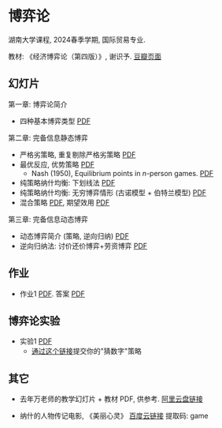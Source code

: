 # 博弈论
湖南大学课程, 2024春季学期, 国际贸易专业.

教材: 《经济博弈论（第四版）》, 谢识予.
[豆瓣页面](https://book.douban.com/subject/30389848/)

## 幻灯片
第一章: 博弈论简介
- 四种基本博弈类型 [PDF](slides/ch1.pdf)
<!-- [Chapter 1](slides/ch1.md) -->

第二章: 完备信息静态博弈
- 严格劣策略, 重复剔除严格劣策略 [PDF](slides/ch2.pdf)
- 最优反应, 优势策略 [PDF](slides/ch2-optim-response.pdf)
  - Nash (1950), Equilibrium points in *n*-person games.
    [PDF](slides/nash1950.pdf)
- 纯策略纳什均衡: 下划线法 [PDF](slides/ch2-nash.pdf)
- 纯策略纳什均衡: 无穷博弈情形 (古诺模型 + 伯特兰模型) [PDF](slides/ch2-infinite.pdf)
- 混合策略 [PDF](slides/ch2-mixed.pdf), 期望效用 [PDF](slides/ch2-EU.pdf)

第三章: 完备信息动态博弈
- 动态博弈简介 (策略, 逆向归纳) [PDF](slides/ch3-intro.pdf)
- 逆向归纳法: 讨价还价博弈+劳资博弈 [PDF](slides/ch3-examples.pdf)



## 作业
- 作业1 [PDF](notes/hw1.pdf). 答案 [PDF](notes/hw1-ans.pdf)

## 博弈论实验
- 实验1 [PDF](slides/experiment-1.pdf)
  - [通过这个链接](https://send2me.cn/CdsZT0n1/RRO_SM-yjEeITA)提交你的"猜数字"策略

## 其它
- 去年万老师的教学幻灯片 + 教材 PDF, 供参考.
[阿里云盘链接](https://www.alipan.com/s/FiWZEDqBxQy)

- 纳什的人物传记电影, 《美丽心灵》 [百度云链接](https://pan.baidu.com/s/19YIEXlqSgDCMMCIj832Y9A?pwd=game) 提取码: game
